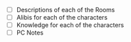 - [ ] Descriptions of each of the Rooms
- [ ] Alibis for each of the characters
- [ ] Knowledge for each of the characters
- [ ] PC Notes
